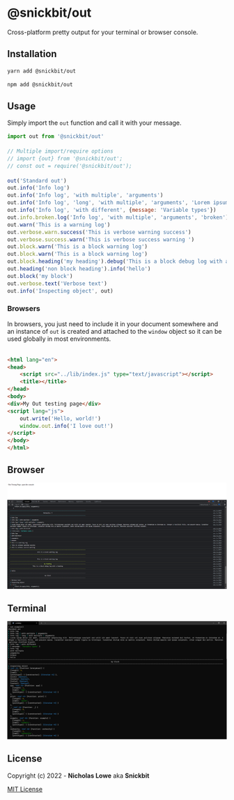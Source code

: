 # @snickbit/out

Cross-platform pretty output for your terminal or browser console.

## Installation

```bash
yarn add @snickbit/out
```

```bash
npm add @snickbit/out
```

## Usage

Simply import the `out` function and call it with your message.

```js
import out from '@snickbit/out'

// Multiple import/require options
// import {out} from '@snickbit/out';
// const out = require('@snickbit/out');

out('Standard out')
out.info('Info log')
out.info('Info log', 'with multiple', 'arguments')
out.info('Info log', 'long', 'with multiple', 'arguments', 'Lorem ipsum dolor sit amet, consectetur adipiscing elit. Pellentesque suscipit sed velit sit amet laoreet. Fusce et nisl vel nunc pulvinar aliquam. Maecenas euismod dui tortor, ut fermentum ex interdum ut. Integer a facilisis felis, sed posuere massa. Curabitur suscipit semper ligula eu tristique. Curabitur dictum eros ac mattis vulputate. Donec dictum mauris sed ipsum vulputate, vitae congue dui mollis. Maecenas pulvinar eleifend blandit.')
out.info('Info log', 'with different', {message: 'Variable types'})
out.info.broken.log('Info log', 'with multiple', 'arguments', 'broken')
out.warn('This is a warning log')
out.verbose.warn.success('This is verbose warning success')
out.verbose.success.warn('This is verbose success warning ')
out.block.warn('This is a block warning log')
out.block.warn('This is a block warning log')
out.block.heading('my heading').debug('This is a block debug log with a heading')
out.heading('non block heading').info('hello')
out.block('my block')
out.verbose.text('Verbose text')
out.info('Inspecting object', out)
```

### Browsers

In browsers, you just need to include it in your document somewhere and an instance of `out` is created and attached to the `window` object so it can be used globally in most environments.

```html

<html lang="en">
<head>
	<script src="../lib/index.js" type="text/javascript"></script>
	<title></title>
</head>
<body>
<div>My Out testing page</div>
<script lang="js">
	out.write('Hello, world!')
	window.out.info('I love out!')
</script>
</body>
</html>
```

## Browser

<img src="assets/browser.png" alt="browser screenshot" />

## Terminal

<img src="assets/terminal.png" alt="terminal screenshot" />

## License

Copyright (c) 2022 - **Nicholas Lowe** aka **Snickbit**

[MIT License](https://github.com/snickbit/snickbit.js/blob/master/LICENSE)
